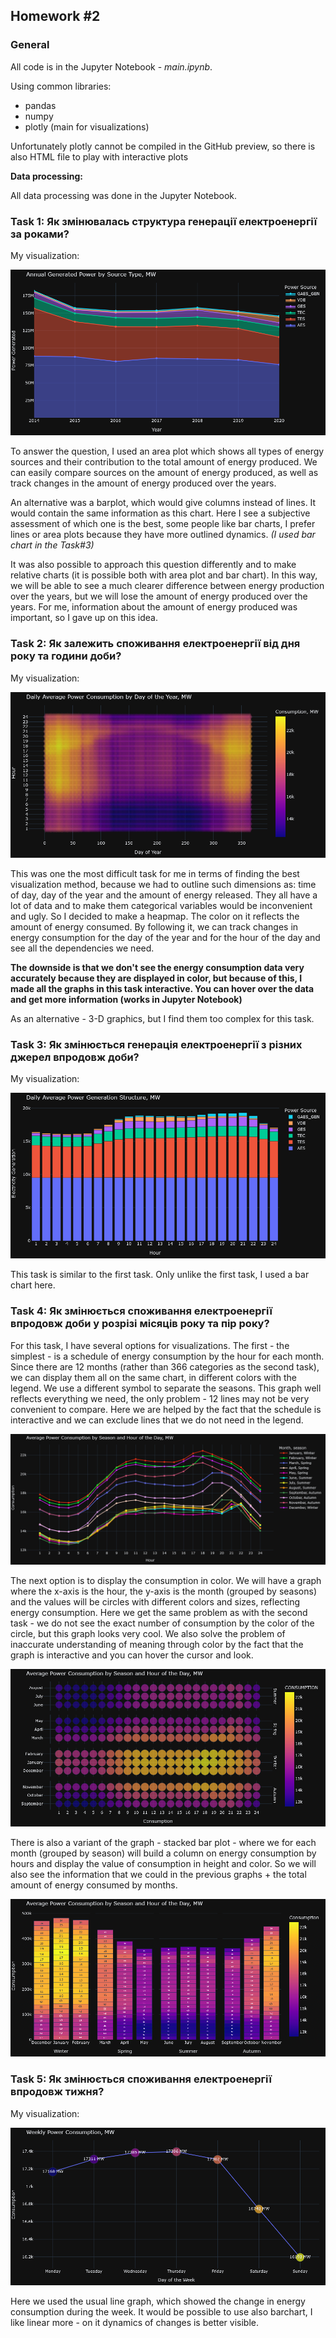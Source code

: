 ## Homework #2

### General

All code is in the Jupyter Notebook - *main.ipynb*.

Using common libraries:
- pandas
- numpy
- plotly (main for visualizations)

Unfortunately plotly cannot be compiled in the GitHub preview, so there is also HTML file to play with interactive plots

**Data processing:**

All data processing was done in the Jupyter Notebook.

### Task 1: Як змінювалась структура генерації електроенергії за роками?
My visualization:

![alt text](https://github.com/Katerunner/Visualization/blob/main/HW2/p1.png)

To answer the question, I used an area plot which shows all types of energy sources and their contribution to the total amount of energy produced. We can easily compare sources on the amount of energy produced, as well as track changes in the amount of energy produced over the years.

An alternative was a barplot, which would give columns instead of lines. It would contain the same information as this chart. Here I see a subjective assessment of which one is the best, some people like bar charts, I prefer lines or area plots because they have more outlined dynamics. *(I used bar chart in the Task#3)*

It was also possible to approach this question differently and to make relative charts (it is possible both with area plot and bar chart). In this way, we will be able to see a much clearer difference between energy production over the years, but we will lose the amount of energy produced over the years. For me, information about the amount of energy produced was important, so I gave up on this idea.

### Task 2: Як залежить споживання електроенергії від дня року та години доби?
My visualization:

![alt text](https://github.com/Katerunner/Visualization/blob/main/HW2/p2.png)

This was one the most difficult task for me in terms of finding the best visualization method, because we had to outline such dimensions as: time of day, day of the year and the amount of energy released. They all have a lot of data and to make them categorical variables would be inconvenient and ugly.
So I decided to make a heapmap. The color on it reflects the amount of energy consumed. By following it, we can track changes in energy consumption for the day of the year and for the hour of the day and see all the dependencies we need.

**The downside is that we don't see the energy consumption data very accurately because they are displayed in color, but because of this, I made all the graphs in this task interactive. You can hover over the data and get more information (works in Jupyter Notebook)**

As an alternative - 3-D graphics, but I find them too complex for this task.

### Task 3: Як змінюється генерація електроенергії з різних джерел впродовж доби?
My visualization:

![alt text](https://github.com/Katerunner/Visualization/blob/main/HW2/p3.png)

This task is similar to the first task. Only unlike the first task, I used a bar chart here.

### Task 4: Як змінюється споживання електроенергії впродовж доби у розрізі місяців року та пір року?

For this task, I have several options for visualizations. The first - the simplest - is a schedule of energy consumption by the hour for each month. Since there are 12 months (rather than 366 categories as the second task), we can display them all on the same chart, in different colors with the legend. We use a different symbol to separate the seasons. This graph well reflects everything we need, the only problem - 12 lines may not be very convenient to compare. Here we are helped by the fact that the schedule is interactive and we can exclude lines that we do not need in the legend.

![alt text](https://github.com/Katerunner/Visualization/blob/main/HW2/p4.png)

The next option is to display the consumption in color. We will have a graph where the x-axis is the hour, the y-axis is the month (grouped by seasons) and the values will be circles with different colors and sizes, reflecting energy consumption. Here we get the same problem as with the second task - we do not see the exact number of consumption by the color of the circle, but this graph looks very cool. We also solve the problem of inaccurate understanding of meaning through color by the fact that the graph is interactive and you can hover the cursor and look.

![alt text](https://github.com/Katerunner/Visualization/blob/main/HW2/p5.png)

There is also a variant of the graph - stacked bar plot - where we for each month (grouped by season) will build a column on energy consumption by hours and display the value of consumption in height and color. So we will also see the information that we could in the previous graphs + the total amount of energy consumed by months.

![alt text](https://github.com/Katerunner/Visualization/blob/main/HW2/p6.png)

### Task 5: Як змінюється споживання електроенергії впродовж тижня?
My visualization:

![alt text](https://github.com/Katerunner/Visualization/blob/main/HW2/p7.png)

Here we used the usual line graph, which showed the change in energy consumption during the week. It would be possible to use also barchart, I like linear more - on it dynamics of changes is better visible.
